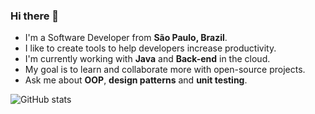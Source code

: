 ### Hi there 👋

- I'm a Software Developer from **São Paulo, Brazil**.
- I like to create tools to help developers increase productivity.
- I'm currently working with **Java** and **Back-end** in the cloud.
- My goal is to learn and collaborate more with open-source projects.
- Ask me about **OOP**, **design patterns** and **unit testing**.

![GitHub stats](https://github-readme-stats.vercel.app/api?username=oswaldobapvicjr&bg_color=45,214478ff,2199bbff&title_color=ffffffff&text_color=ffffffff&hide=contribs&count_private=false&include_all_commits=true&show_icons=true&icon_color=ffffff99&custom_title=Oswaldo%27s%20GitHub%20Stats)
